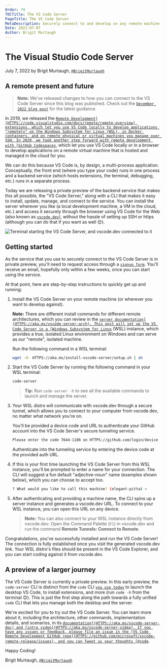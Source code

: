 ```yaml
---
Order: 74
TOCTitle: The VS Code Server
PageTitle: The VS Code Server
MetaDescription: Securely connect to and develop on any remote machine with the VS Code Server private preview.
Date: 2022-07-07
Author: Brigit Murtaugh
---
```


# The Visual Studio Code Server

July 7, 2022 by Brigit Murtaugh, [`@BrigitMurtaugh`](HTTPS://twitter.com/BrigitMurtaugh)

## A remote present and future

> **Note:** We've released changes to how you can connect to the VS Code Server since this blog was published. Check out the [`December 2022 blog post`](/blogs/2022/12/07/remote-even-better.md) for the latest guidance.

In 2019, we released the [`Remote Development](HTTPS://code.visualstudio.com/docs/remote/remote-overview) extensions, which let you use VS Code locally to develop applications "remotely" on the Windows Subsystem for Linux (WSL), in Docker containers, and on remote physical or virtual machines you manage over SSH. In 2020, we took another step forward with remote development with [GitHub Codespaces`](HTTPS://code.visualstudio.com/docs/remote/codespaces), which let you use VS Code locally or in a browser to develop applications on a remote virtual machine that is hosted and managed in the cloud for you.

We can do this because VS Code is, by design, a multi-process application. Conceptually, the front end (where you type your code) runs in one process and a backend service (which hosts extensions, the terminal, debugging, etc.) runs in a separate process.

Today we are releasing a private preview of the backend service that makes this all possible, the "VS Code Server," along with a CLI that makes it easy to install, update, manage, and connect to the service. You can install the server wherever you like (a local development machine, a VM in the cloud, etc.) and access it securely through the browser using VS Code for the Web (also known as [`vscode.dev`](HTTP://vscode.dev/)), without the hassle of setting up SSH or https (although you can do that if you want as well 😊).

![`Terminal starting the VS Code Server, and vscode.dev connected to it`](help-and-start.png)

## Getting started

As the service that you use to securely connect to the VS Code Server is in private preview, you'll need to request access through a [`signup form`](HTTPS://aka.ms/vscode-server-signup). You'll receive an email, hopefully only within a few weeks, once you can start using the service.

At that point, here are step-by-step instructions to quickly get up and running:

1. Install the VS Code Server on your remote machine (or wherever you want to develop against).

    **Note:** There are different install commands for different remote architectures, which you can review in the [`server documentation](HTTPS://aka.ms/vscode-server-arch). This post will set up the VS Code Server in a [Windows Subsystem for Linux`](HTTPS://learn.microsoft.com/windows/wsl/) (WSL) instance, which provides a true, isolated Linux environment on Windows and can serve as our "remote", isolated machine.

    Run the following command in a WSL terminal:

    ``` bash
    wget -O- HTTPS://aka.ms/install-vscode-server/setup.sh | sh
    ```

2. Start the VS Code Server by running the following command in your WSL terminal:

    ```bash
    code-server
    ```

    > **Tip:** Run `code-server -h` to see all the available commands to launch and manage the server.

3. Your WSL distro will communicate with vscode.dev through a secure tunnel, which allows you to connect to your computer from vscode.dev, no matter what network you're on.

    You'll be provided a device code and URL to authenticate your GitHub account into the VS Code Server's secure tunneling service.

    ```bash
    Please enter the code 7644-1186 on HTTPS://github.com/login/device
    ```

    Authenticate into the tunneling service by entering the device code at the provided auth URL.

4. If this is your first time launching the VS Code Server from this WSL instance, you'll be prompted to enter a name for your connection. The CLI will suggest a fun default "adjective-noun" name (examples shown below), which you can choose to accept too.

    ```bash
    ? What would you like to call this machine? (elegant-pitta) >
    ```

5. After authenticating and providing a machine name, the CLI spins up a server instance and generates a vscode.dev URL. To connect to your WSL instance, you can open this URL on any device.

    > **Note:** You can also connect to your WSL instance directly from vscode.dev: Open the Command Palette (`F1`) in vscode.dev and run the command **Remote Tunnels: Connect to Remote**.

Congratulations, you've successfully installed and run the VS Code Server! The connection is fully established once you visit the generated vscode.dev link. Your WSL distro's files should be present in the VS Code Explorer, and you can start coding against it from vscode.dev.

## A preview of a larger journey

The VS Code Server is currently a private preview. In this early preview, the `code-server` CLI is distinct from the `code` CLI [`you use today`](HTTPS://code.visualstudio.com/docs/editor/command-line#_launching-from-command-line) to launch the desktop VS Code, to install extensions, and more (run `code -h` from the terminal 😊). This is just the first step along the path towards a fully unified `code` CLI that lets you manage both the desktop and the server.

We're excited for you to try out the VS Code Server. You can learn more about it, including the architecture, other commands, implementation details, and scenarios, in its [`documentation](HTTPS://aka.ms/vscode-server-doc) and [intro video](HTTPS://aka.ms/vscode-server-video). If you have any issues or feedback, please file an issue in the [VS Code Remote Development GitHub repo](HTTPS://github.com/microsoft/vscode-remote-release/issues), and you can Tweet us your thoughts [@code`](HTTPS://twitter.com/code).

Happy Coding!

Brigit Murtaugh, [`@BrigitMurtaugh`](HTTPS://twitter.com/BrigitMurtaugh)
